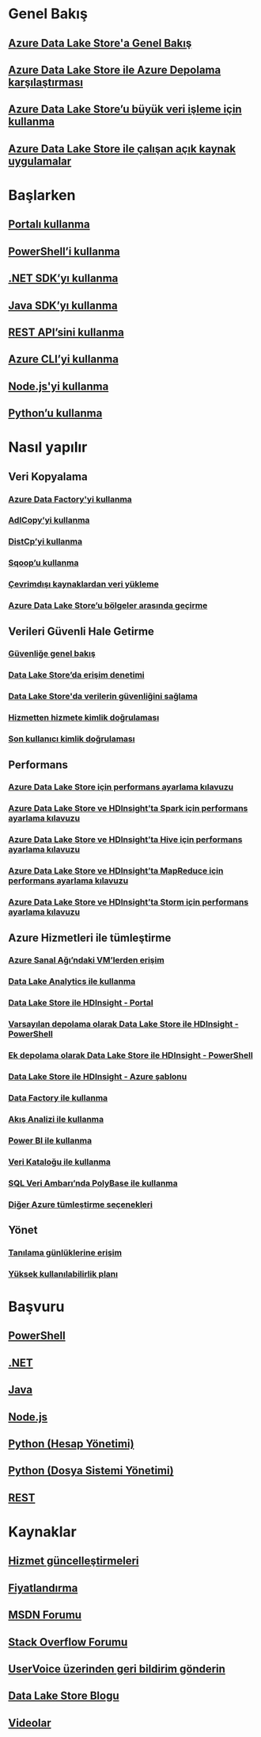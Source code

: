 # Genel Bakış
## [Azure Data Lake Store'a Genel Bakış](data-lake-store-overview.md)
## [Azure Data Lake Store ile Azure Depolama karşılaştırması](data-lake-store-comparison-with-blob-storage.md)
## [Azure Data Lake Store’u büyük veri işleme için kullanma](data-lake-store-data-scenarios.md)
## [Azure Data Lake Store ile çalışan açık kaynak uygulamalar](data-lake-store-compatible-oss-other-applications.md)

# Başlarken
## [Portalı kullanma](data-lake-store-get-started-portal.md)
## [PowerShell’i kullanma](data-lake-store-get-started-powershell.md)
## [.NET SDK’yı kullanma](data-lake-store-get-started-net-sdk.md)
## [Java SDK’yı kullanma](data-lake-store-get-started-java-sdk.md)
## [REST API’sini kullanma](data-lake-store-get-started-rest-api.md)
## [Azure CLI’yi kullanma](data-lake-store-get-started-cli.md)
## [Node.js'yi kullanma](data-lake-store-manage-use-nodejs.md)
## [Python’u kullanma](data-lake-store-get-started-python.md)

# Nasıl yapılır
## Veri Kopyalama
### [Azure Data Factory'yi kullanma](../data-factory/data-factory-azure-datalake-connector.md)
### [AdlCopy’yi kullanma](data-lake-store-copy-data-azure-storage-blob.md)
### [DistCp’yi kullanma](data-lake-store-copy-data-wasb-distcp.md)
### [Sqoop’u kullanma](data-lake-store-data-transfer-sql-sqoop.md)
### [Çevrimdışı kaynaklardan veri yükleme](data-lake-store-offline-bulk-data-upload.md)
### [Azure Data Lake Store’u bölgeler arasında geçirme](data-lake-store-migration-cross-region.md)

## Verileri Güvenli Hale Getirme
### [Güvenliğe genel bakış](data-lake-store-security-overview.md)
### [Data Lake Store’da erişim denetimi](data-lake-store-access-control.md)
### [Data Lake Store'da verilerin güvenliğini sağlama](data-lake-store-secure-data.md)
### [Hizmetten hizmete kimlik doğrulaması](data-lake-store-authenticate-using-active-directory.md)
### [Son kullanıcı kimlik doğrulaması](data-lake-store-end-user-authenticate-using-active-directory.md)

## Performans
### [Azure Data Lake Store için performans ayarlama kılavuzu](data-lake-store-performance-tuning-guidance.md)
### [Azure Data Lake Store ve HDInsight’ta Spark için performans ayarlama kılavuzu](data-lake-store-performance-tuning-spark.md)
### [Azure Data Lake Store ve HDInsight’ta Hive için performans ayarlama kılavuzu](data-lake-store-performance-tuning-hive.md)
### [Azure Data Lake Store ve HDInsight’ta MapReduce için performans ayarlama kılavuzu](data-lake-store-performance-tuning-mapreduce.md)
### [Azure Data Lake Store ve HDInsight’ta Storm için performans ayarlama kılavuzu](data-lake-store-performance-tuning-storm.md)

## Azure Hizmetleri ile tümleştirme
### [Azure Sanal Ağı’ndaki VM’lerden erişim](data-lake-store-connectivity-from-vnets.md)
### [Data Lake Analytics ile kullanma](../data-lake-analytics/data-lake-analytics-get-started-portal.md)
### [Data Lake Store ile HDInsight - Portal](data-lake-store-hdinsight-hadoop-use-portal.md)
### [Varsayılan depolama olarak Data Lake Store ile HDInsight - PowerShell](data-lake-store-hdinsight-hadoop-use-powershell-for-default-storage.md)
### [Ek depolama olarak Data Lake Store ile HDInsight - PowerShell](data-lake-store-hdinsight-hadoop-use-powershell.md)
### [Data Lake Store ile HDInsight - Azure şablonu](data-lake-store-hdinsight-hadoop-use-resource-manager-template.md)
### [Data Factory ile kullanma](../data-factory/data-factory-azure-datalake-connector.md)
### [Akış Analizi ile kullanma](data-lake-store-stream-analytics.md)
### [Power BI ile kullanma](data-lake-store-power-bi.md)
### [Veri Kataloğu ile kullanma](data-lake-store-with-data-catalog.md)
### [SQL Veri Ambarı’nda PolyBase ile kullanma](../sql-data-warehouse/sql-data-warehouse-load-from-azure-data-lake-store.md)
### [Diğer Azure tümleştirme seçenekleri](data-lake-store-integrate-with-other-services.md)

## Yönet
### [Tanılama günlüklerine erişim](data-lake-store-diagnostic-logs.md)
### [Yüksek kullanılabilirlik planı](data-lake-store-troubleshooting-guidance.md)

# Başvuru
## [PowerShell](/powershell/resourcemanager/azurerm.datalakestore/v3.1.0/azurerm.datalakestore)
## [.NET](https://docs.microsoft.com/en-us/dotnet/api/microsoft.azure.management.datalake.store)
## [Java](/java/api/com.microsoft.azure.datalake.store)
## [Node.js](https://www.npmjs.com/package/azure-arm-datalake-store)
## [Python (Hesap Yönetimi)](http://azure-sdk-for-python.readthedocs.io/en/latest/sample_azure-mgmt-datalake-store.html)
## [Python (Dosya Sistemi Yönetimi)](http://azure-datalake-store.readthedocs.io/en/latest)
## [REST](/rest/api/datalakestore)

# Kaynaklar
## [Hizmet güncelleştirmeleri](https://azure.microsoft.com/updates/?product=data-lake-store)
## [Fiyatlandırma](https://azure.microsoft.com/pricing/details/data-lake-store/)
## [MSDN Forumu](https://social.msdn.microsoft.com/Forums/en-US/home?forum=AzureDataLake)
## [Stack Overflow Forumu](http://stackoverflow.com/questions/tagged/azure-data-lake)
## [UserVoice üzerinden geri bildirim gönderin](https://feedback.azure.com/forums/327234-data-lake)
## [Data Lake Store Blogu](https://blogs.msdn.microsoft.com/azuredatalake/)
## [Videolar](https://azure.microsoft.com/documentation/videos/index/?services=data-lake-store)
